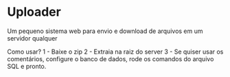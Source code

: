 # Uploader
Um pequeno sistema web para envio e download de arquivos em um servidor qualquer

Como usar?
1 - Baixe o zip
2 - Extraia na raiz do server
3 - Se quiser usar os comentários, configure o banco de dados, rode os comandos do arquivo SQL e pronto.
